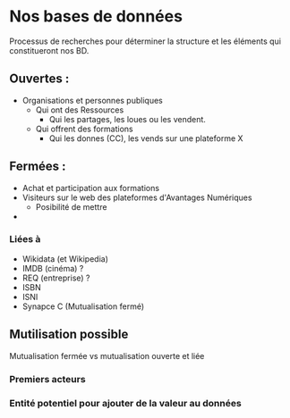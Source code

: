 # Nos bases de données

Processus de recherches pour déterminer la structure et les éléments qui constitueront nos BD.

## Ouvertes :
- Organisations et personnes publiques
    - Qui ont des Ressources
        - Qui les partages, les loues ou les vendent.
    - Qui offrent des formations
        - Qui les donnes (CC), les vends sur une plateforme X
        
## Fermées :
- Achat et participation aux formations
- Visiteurs sur le web des plateformes d'Avantages Numériques
    - Posibilité de mettre
-

### Liées à
- Wikidata (et Wikipedia)
- IMDB (cinéma) ?
- REQ (entreprise) ?
- ISBN
- ISNI
- Synapce C (Mutualisation fermé)

## Mutilisation possible

Mutualisation fermée vs mutualisation ouverte et liée

### Premiers acteurs

### Entité potentiel pour ajouter de la valeur au données
